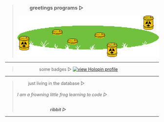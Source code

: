 > ### &emsp; &emsp; greetings programs ▷
> ![](pnd.png)

------

> &emsp; &emsp; &emsp; &emsp; some badges ▷
[![view Holopin profile](https://holopin.me/frowningfrog)](https://holopin.io/@frowningfrog)

------

> &emsp; &emsp; just living in the database ▷
> ###### I am a frowning little frog learning to code ▷   
> &emsp; &emsp; &emsp; &emsp; &emsp; &emsp; ***ribbit ▷***

------
